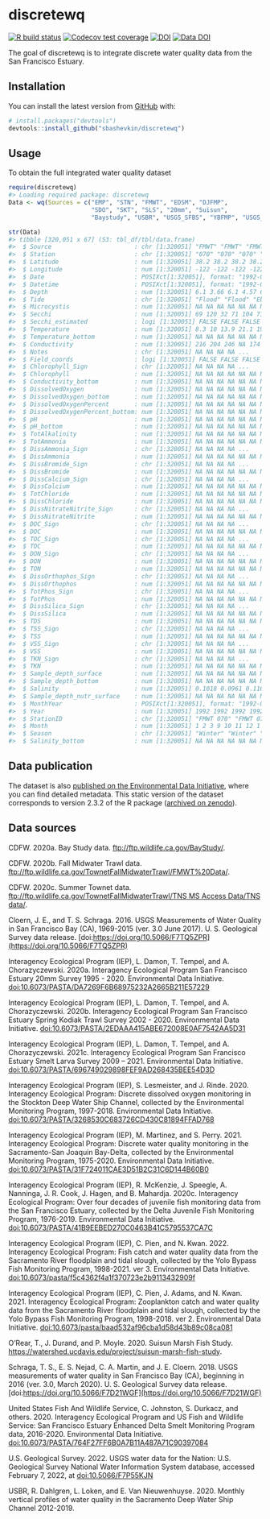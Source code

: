 
<!-- README.md is generated from README.Rmd. Please edit that file -->

# discretewq

<!-- badges: start -->

[![R build
status](https://github.com/sbashevkin/discretewq/workflows/R-CMD-check/badge.svg)](https://github.com/sbashevkin/discretewq/actions)
[![Codecov test
coverage](https://codecov.io/gh/sbashevkin/discretewq/branch/main/graph/badge.svg)](https://codecov.io/gh/sbashevkin/discretewq?branch=main)
[![DOI](https://zenodo.org/badge/309747392.svg)](https://zenodo.org/badge/latestdoi/309747392)
[![Data
DOI](https://img.shields.io/badge/Data%20publication%20DOI-10.6073/pasta/567ca1dce56cc819b1819117538bd718-blue.svg)](https://portal.edirepository.org/nis/mapbrowse?scope=edi&identifier=731)
<!-- badges: end -->

The goal of discretewq is to integrate discrete water quality data from
the San Francisco Estuary.

## Installation

You can install the latest version from [GitHub](https://github.com/)
with:

``` r
# install.packages("devtools")
devtools::install_github("sbashevkin/discretewq")
```

## Usage

To obtain the full integrated water quality dataset

``` r
require(discretewq)
#> Loading required package: discretewq
Data <- wq(Sources = c("EMP", "STN", "FMWT", "EDSM", "DJFMP",
                       "SDO", "SKT", "SLS", "20mm", "Suisun", 
                       "Baystudy", "USBR", "USGS_SFBS", "YBFMP", "USGS_CAWSC"))

str(Data)
#> tibble [320,051 x 67] (S3: tbl_df/tbl/data.frame)
#>  $ Source                       : chr [1:320051] "FMWT" "FMWT" "FMWT" "FMWT" ...
#>  $ Station                      : chr [1:320051] "070" "070" "070" "070" ...
#>  $ Latitude                     : num [1:320051] 38.2 38.2 38.2 38.2 38.2 ...
#>  $ Longitude                    : num [1:320051] -122 -122 -122 -122 -122 ...
#>  $ Date                         : POSIXct[1:320051], format: "1992-01-10" "1992-02-07" ...
#>  $ Datetime                     : POSIXct[1:320051], format: "1992-01-10 08:18:00" "1992-02-07 08:23:00" ...
#>  $ Depth                        : num [1:320051] 6.1 3.66 6.1 4.57 6.1 ...
#>  $ Tide                         : chr [1:320051] "Flood" "Flood" "Ebb" "Flood" ...
#>  $ Microcystis                  : num [1:320051] NA NA NA NA NA NA NA NA NA NA ...
#>  $ Secchi                       : num [1:320051] 69 120 32 71 104 71 15 16 9 70 ...
#>  $ Secchi_estimated             : logi [1:320051] FALSE FALSE FALSE FALSE FALSE FALSE ...
#>  $ Temperature                  : num [1:320051] 8.3 10 13.9 21.1 19.4 14.7 8.9 7.2 10.6 14.7 ...
#>  $ Temperature_bottom           : num [1:320051] NA NA NA NA NA NA NA NA NA NA ...
#>  $ Conductivity                 : num [1:320051] 216 204 246 NA 174 225 157 192 211 192 ...
#>  $ Notes                        : chr [1:320051] NA NA NA NA ...
#>  $ Field_coords                 : logi [1:320051] FALSE FALSE FALSE FALSE FALSE FALSE ...
#>  $ Chlorophyll_Sign             : chr [1:320051] NA NA NA NA ...
#>  $ Chlorophyll                  : num [1:320051] NA NA NA NA NA NA NA NA NA NA ...
#>  $ Conductivity_bottom          : num [1:320051] NA NA NA NA NA NA NA NA NA NA ...
#>  $ DissolvedOxygen              : num [1:320051] NA NA NA NA NA NA NA NA NA NA ...
#>  $ DissolvedOxygen_bottom       : num [1:320051] NA NA NA NA NA NA NA NA NA NA ...
#>  $ DissolvedOxygenPercent       : num [1:320051] NA NA NA NA NA NA NA NA NA NA ...
#>  $ DissolvedOxygenPercent_bottom: num [1:320051] NA NA NA NA NA NA NA NA NA NA ...
#>  $ pH                           : num [1:320051] NA NA NA NA NA NA NA NA NA NA ...
#>  $ pH_bottom                    : num [1:320051] NA NA NA NA NA NA NA NA NA NA ...
#>  $ TotAlkalinity                : num [1:320051] NA NA NA NA NA NA NA NA NA NA ...
#>  $ TotAmmonia                   : num [1:320051] NA NA NA NA NA NA NA NA NA NA ...
#>  $ DissAmmonia_Sign             : chr [1:320051] NA NA NA NA ...
#>  $ DissAmmonia                  : num [1:320051] NA NA NA NA NA NA NA NA NA NA ...
#>  $ DissBromide_Sign             : chr [1:320051] NA NA NA NA ...
#>  $ DissBromide                  : num [1:320051] NA NA NA NA NA NA NA NA NA NA ...
#>  $ DissCalcium_Sign             : chr [1:320051] NA NA NA NA ...
#>  $ DissCalcium                  : num [1:320051] NA NA NA NA NA NA NA NA NA NA ...
#>  $ TotChloride                  : num [1:320051] NA NA NA NA NA NA NA NA NA NA ...
#>  $ DissChloride                 : num [1:320051] NA NA NA NA NA NA NA NA NA NA ...
#>  $ DissNitrateNitrite_Sign      : chr [1:320051] NA NA NA NA ...
#>  $ DissNitrateNitrite           : num [1:320051] NA NA NA NA NA NA NA NA NA NA ...
#>  $ DOC_Sign                     : chr [1:320051] NA NA NA NA ...
#>  $ DOC                          : num [1:320051] NA NA NA NA NA NA NA NA NA NA ...
#>  $ TOC_Sign                     : chr [1:320051] NA NA NA NA ...
#>  $ TOC                          : num [1:320051] NA NA NA NA NA NA NA NA NA NA ...
#>  $ DON_Sign                     : chr [1:320051] NA NA NA NA ...
#>  $ DON                          : num [1:320051] NA NA NA NA NA NA NA NA NA NA ...
#>  $ TON                          : num [1:320051] NA NA NA NA NA NA NA NA NA NA ...
#>  $ DissOrthophos_Sign           : chr [1:320051] NA NA NA NA ...
#>  $ DissOrthophos                : num [1:320051] NA NA NA NA NA NA NA NA NA NA ...
#>  $ TotPhos_Sign                 : chr [1:320051] NA NA NA NA ...
#>  $ TotPhos                      : num [1:320051] NA NA NA NA NA NA NA NA NA NA ...
#>  $ DissSilica_Sign              : chr [1:320051] NA NA NA NA ...
#>  $ DissSilica                   : num [1:320051] NA NA NA NA NA NA NA NA NA NA ...
#>  $ TDS                          : num [1:320051] NA NA NA NA NA NA NA NA NA NA ...
#>  $ TSS_Sign                     : chr [1:320051] NA NA NA NA ...
#>  $ TSS                          : num [1:320051] NA NA NA NA NA NA NA NA NA NA ...
#>  $ VSS_Sign                     : chr [1:320051] NA NA NA NA ...
#>  $ VSS                          : num [1:320051] NA NA NA NA NA NA NA NA NA NA ...
#>  $ TKN_Sign                     : chr [1:320051] NA NA NA NA ...
#>  $ TKN                          : num [1:320051] NA NA NA NA NA NA NA NA NA NA ...
#>  $ Sample_depth_surface         : num [1:320051] NA NA NA NA NA NA NA NA NA NA ...
#>  $ Sample_depth_bottom          : num [1:320051] NA NA NA NA NA NA NA NA NA NA ...
#>  $ Salinity                     : num [1:320051] 0.1018 0.0961 0.1163 NA 0.0817 ...
#>  $ Sample_depth_nutr_surface    : num [1:320051] NA NA NA NA NA NA NA NA NA NA ...
#>  $ MonthYear                    : POSIXct[1:320051], format: "1992-01-01" "1992-02-01" ...
#>  $ Year                         : num [1:320051] 1992 1992 1992 1992 1992 ...
#>  $ StationID                    : chr [1:320051] "FMWT 070" "FMWT 070" "FMWT 070" "FMWT 070" ...
#>  $ Month                        : num [1:320051] 1 2 3 9 10 11 12 1 2 3 ...
#>  $ Season                       : chr [1:320051] "Winter" "Winter" "Spring" "Fall" ...
#>  $ Salinity_bottom              : num [1:320051] NA NA NA NA NA NA NA NA NA NA ...
```

## Data publication

The dataset is also [published on the Environmental Data
Initiative](https://portal.edirepository.org/nis/mapbrowse?scope=edi&identifier=731),
where you can find detailed metadata. This static version of the dataset
corresponds to version 2.3.2 of the R package ([archived on
zenodo](https://zenodo.org/record/6390964)).

## Data sources

CDFW. 2020a. Bay Study data. <ftp://ftp.wildlife.ca.gov/BayStudy/>.

CDFW. 2020b. Fall Midwater Trawl data.
<ftp://ftp.wildlife.ca.gov/TownetFallMidwaterTrawl/FMWT%20Data/>.

CDFW. 2020c. Summer Townet data.
[ftp://ftp.wildlife.ca.gov/TownetFallMidwaterTrawl/TNS MS Access
Data/TNS
data/](ftp://ftp.wildlife.ca.gov/TownetFallMidwaterTrawl/TNS%20MS%20Access%20Data/TNS%20data/).

Cloern, J. E., and T. S. Schraga. 2016. USGS Measurements of Water
Quality in San Francisco Bay (CA), 1969-2015 (ver. 3.0 June 2017). U. S.
Geological Survey data release.
[doi:https://doi.org/10.5066/F7TQ5ZPR](https://doi.org/10.5066/F7TQ5ZPR)

Interagency Ecological Program (IEP), L. Damon, T. Tempel, and A.
Chorazyczewski. 2020a. Interagency Ecological Program San Francisco
Estuary 20mm Survey 1995 - 2020. Environmental Data Initiative.
[doi:10.6073/PASTA/DA7269F6B68975232A2665B211E57229](https://portal.edirepository.org/nis/mapbrowse?scope=edi&identifier=535&revision=2)

Interagency Ecological Program (IEP), L. Damon, T. Tempel, and A.
Chorazyczewski. 2020b. Interagency Ecological Program San Francisco
Estuary Spring Kodiak Trawl Survey 2002 - 2020. Environmental Data
Initiative.
[doi:10.6073/PASTA/2EDAAA415ABE672008E0AF7542AA5D31](https://portal.edirepository.org/nis/mapbrowse?scope=edi&identifier=527&revision=2)

Interagency Ecological Program (IEP), L. Damon, T. Tempel, and A.
Chorazyczewski. 2021c. Interagency Ecological Program San Francisco
Estuary Smelt Larva Survey 2009 – 2021. Environmental Data Initiative.
[doi:10.6073/PASTA/696749029898FEF9AD268435BEE54D3D](https://portal.edirepository.org/nis/mapbrowse?scope=edi&identifier=534&revision=3)

Interagency Ecological Program (IEP), S. Lesmeister, and J. Rinde. 2020.
Interagency Ecological Program: Discrete dissolved oxygen monitoring in
the Stockton Deep Water Ship Channel, collected by the Environmental
Monitoring Program, 1997-2018. Environmental Data Initiative.
[doi:10.6073/PASTA/3268530C683726CD430C81894FFAD768](https://portal.edirepository.org/nis/mapbrowse?packageid=edi.276.2)

Interagency Ecological Program (IEP), M. Martinez, and S. Perry. 2021.
Interagency Ecological Program: Discrete water quality monitoring in the
Sacramento-San Joaquin Bay-Delta, collected by the Environmental
Monitoring Program, 1975-2020. Environmental Data Initiative.
[doi:10.6073/PASTA/31F724011CAE3D51B2C31C6D144B60B0](https://portal.edirepository.org/nis/mapbrowse?scope=edi&identifier=458&revision=4)

Interagency Ecological Program (IEP), R. McKenzie, J. Speegle, A.
Nanninga, J. R. Cook, J. Hagen, and B. Mahardja. 2020c. Interagency
Ecological Program: Over four decades of juvenile fish monitoring data
from the San Francisco Estuary, collected by the Delta Juvenile Fish
Monitoring Program, 1976-2019. Environmental Data Initiative.
[doi:10.6073/PASTA/41B9EEBED270C0463B41C5795537CA7C](https://portal.edirepository.org/nis/mapbrowse?packageid=edi.244.4)

Interagency Ecological Program (IEP), C. Pien, and N. Kwan. 2022.
Interagency Ecological Program: Fish catch and water quality data from
the Sacramento River floodplain and tidal slough, collected by the Yolo
Bypass Fish Monitoring Program, 1998-2021. ver 3. Environmental Data
Initiative.
[doi:10.6073/pasta/f5c4362f4a1f370723e2b9113432909f](https://portal.edirepository.org/nis/mapbrowse?packageid=edi.233.3)

Interagency Ecological Program (IEP), C. Pien, J. Adams, and N. Kwan.
2021. Interagency Ecological Program: Zooplankton catch and water
quality data from the Sacramento River floodplain and tidal slough,
collected by the Yolo Bypass Fish Monitoring Program, 1998-2018. ver 2.
Environmental Data Initiative.
[doi:10.6073/pasta/baad532af96cba1d58d43b89c08ca081](https://portal.edirepository.org/nis/mapbrowse?packageid=edi.494.2)

O’Rear, T., J. Durand, and P. Moyle. 2020. Suisun Marsh Fish Study.
<https://watershed.ucdavis.edu/project/suisun-marsh-fish-study>.

Schraga, T. S., E. S. Nejad, C. A. Martin, and J. E. Cloern. 2018. USGS
measurements of water quality in San Francisco Bay (CA), beginning in
2016 (ver. 3.0, March 2020). U. S. Geological Survey data release.
[doi:https://doi.org/10.5066/F7D21WGF](https://doi.org/10.5066/F7D21WGF)

United States Fish And Wildlife Service, C. Johnston, S. Durkacz, and
others. 2020. Interagency Ecological Program and US Fish and Wildlife
Service: San Francisco Estuary Enhanced Delta Smelt Monitoring Program
data, 2016-2020. Environmental Data Initiative.
[doi:10.6073/PASTA/764F27FF6B0A7B11A487A71C90397084](https://portal.edirepository.org/nis/mapbrowse?packageid=edi.415.3)

U.S. Geological Survey. 2022. USGS water data for the Nation: U.S.
Geological Survey National Water Information System database, accessed
February 7, 2022, at
[doi:10.5066/F7P55KJN](https://doi.org/10.5066/F7P55KJN)

USBR, R. Dahlgren, L. Loken, and E. Van Nieuwenhuyse. 2020. Monthly
vertical profiles of water quality in the Sacramento Deep Water Ship
Channel 2012-2019.
